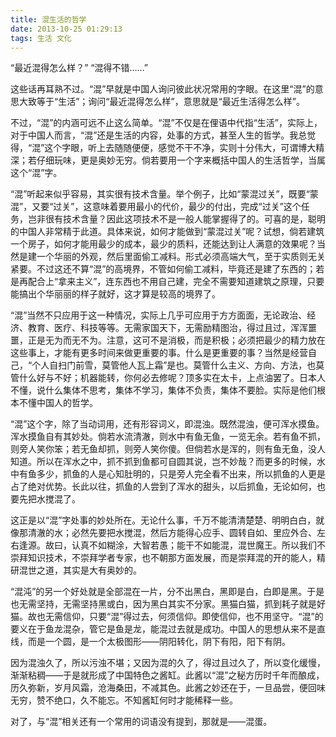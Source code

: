 ```yaml
---
title: 混生活的哲学
date: 2013-10-25 01:29:13
tags: 生活 文化
---
```


“最近混得怎么样？”
“混得不错……”


这些话再耳熟不过。“混”早就是中国人询问彼此状况常用的字眼。在这里“混”的意思大致等于“生活”；询问“最近混得怎么样”，意思就是“最近生活得怎么样”。


不过，“混”的内涵可远不止这么简单。“混”不仅是在俚语中代指“生活”，实际上，对于中国人而言，“混”还是生活的内容，处事的方式，甚至人生的哲学。我总觉得，“混”这个字眼，听上去随随便便，感觉不干不净，实则十分伟大，可谓博大精深；若仔细玩味，更是奥妙无穷。倘若要用一个字来概括中国人的生活哲学，当属这个“混”字。


“混”听起来似乎容易，其实很有技术含量。举个例子，比如“蒙混过关”，既要“蒙混”，又要“过关”，这意味着要用最小的代价，最少的付出，完成“过关”这个任务，岂非很有技术含量？因此这项技术不是一般人能掌握得了的。可喜的是，聪明的中国人非常精于此道。具体来说，如何才能做到“蒙混过关”呢？试想，倘若建筑一个房子，如何才能用最少的成本，最少的质料，还能达到让人满意的效果呢？当然是建一个华丽的外观，然后里面偷工减料。形式必须高端大气，至于实质则无关紧要。不过这还不算“混”的高境界，不管如何偷工减料，毕竟还是建了东西的；若是再配合上“拿来主义”，连东西也不用自己建，完全不需要知道建筑之原理，只要能搞出个华丽丽的样子就好，这才算是较高的境界了。


“混”当然不只应用于这一种情况，实际上几乎可应用于方方面面，无论政治、经济、教育、医疗、科技等等。无需家国天下，无需励精图治，得过且过，浑浑噩噩，正是无为而无不为。注意，这可不是消极，而是积极；必须把最少的精力放在这些事上，才能有更多时间来做更重要的事。什么是更重要的事？当然是经营自己，“个人自扫门前雪，莫管他人瓦上霜”是也。莫管什么主义、方向、方法，也莫管什么好与不好；机器能转，你何必去修呢？顶多实在太卡，上点油罢了。日本人不懂，说什么集体不思考，集体不学习，集体不负责，集体不要脸。实际是他们根本不懂中国人的哲学。


“混”这个字，除了当动词用，还有形容词义，即混浊。既然混浊，便可浑水摸鱼。浑水摸鱼自有其妙处。倘若水流清澈，则水中有鱼无鱼，一览无余。若有鱼不抓，则旁人笑你笨；若无鱼却抓，则旁人笑你傻。但倘若水是浑的，则有鱼无鱼，没人知道。所以在浑水之中，抓不抓到鱼都可自圆其说，岂不妙哉？而更多的时候，水中有鱼多少，抓鱼的人是心知肚明的，只是旁人完全看不出来，所以抓鱼的人更是占了绝对优势。长此以往，抓鱼的人尝到了浑水的甜头，以后抓鱼，无论如何，也要先把水搅混了。


这正是以“混”字处事的妙处所在。无论什么事，千万不能清清楚楚、明明白白，就像那清澈的水；必然先要把水搅混，然后方能得心应手、圆转自如、里应外合、左右逢源。故曰，认真不如糊涂，大智若愚；能干不如能混，混世魔王。所以我们不崇拜知识技术，不崇拜学者专家，也不朝那方面发展，而是崇拜混的开的能人，精研混世之道，其实是大有奥妙的。


“混沌”的另一个好处就是全部混在一片，分不出黑白，黑即是白，白即是黑。于是也无需坚持，无需坚持黑或白，因为黑白其实不分家。黑猫白猫，抓到耗子就是好猫。故也无需信仰，只要“混”得过去，何须信仰。即使信仰，也不用坚守。“混”的要义在于鱼龙混杂，管它是鱼是龙，能混过去就是成功。中国人的思想从来不是直线，而是一个圆，是一个太极图形——阴阳转化，阴下有阳，阳下有阴。


因为混浊久了，所以污浊不堪；又因为混的久了，得过且过久了，所以变化缓慢，渐渐粘稠——于是就形成了中国特色之酱缸。此酱以“混”之秘方历时千年而酿成，历久弥新，岁月风霜，沧海桑田，不减其色。此酱之妙还在于，一旦品尝，便回味无穷，赞不绝口，久不能忘。不知酱缸何时才能稀释一些。


对了，与“混”相关还有一个常用的词语没有提到，那就是——混蛋。
